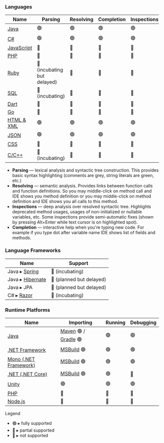 ### Languages
| Name | Parsing | Resolving | Completion | Inspections |
| ---- | ------- | --------- | ---------- | ----------- |
| [Java](https://github.com/consulo/consulo-java)             | 🟢 | 🟢 | 🟢 | 🟢
| [C#](https://github.com/consulo/consulo-csharp)             | 🟢 | 🟢 | 🟢 | 🟢
| [JavaScript](https://github.com/consulo/consulo-javascript) | 🔵 | 🔵 | 🔵 | 🔵
| [PHP](https://github.com/consulo/consulo-php)               | 🔵 | 🔵 | 🔵 | 🔴
| [Ruby](https://github.com/consulo/incubating-consulo-ruby)  | 🔵 (incubating but delayed) | 🔴 | 🔴 | 🔴
| [SQL](https://github.com/consulo/consulo-database)          | 🔵 (incubating) | 🔴 | 🔴 | 🔴
| [Dart](https://github.com/consulo/consulo-google-dart)      | 🔵 | 🔵 | 🔵 | 🔵
| [Go](https://github.com/consulo/consulo-google-go)          | 🔵 | 🔵 | 🔵 | 🔵
| [HTML & XML](https://github.com/consulo/consulo-xml)        | 🟢 | 🟢 | 🟢 | 🟢
| [JSON](https://github.com/consulo/consulo-javascript)       | 🟢 | 🟢 | 🟢 | 🟢
| [CSS](https://github.com/consulo/consulo-css)               | 🔵 | 🔵 | 🔵 | 🔵
| [C/C++](https://github.com/consulo/incubating-consulo-cpp)  | 🔵 (incubating) | 🔴 | 🔴 | 🔴

* __Parsing__ — lexical analysis and syntactic tree construction. This provides basic syntax highlighting (comments are grey, string literals are green, etc.)
* __Resolving__ — semantic analysis. Provides links between function calls and function definitions. So you may middle-click on method call and IDE shows you method definition or you may middle-click on method definition and IDE shows you all calls to this method.
* __Inspections__ — deep analysis over resolved syntactic tree. Highlights deprecated method usages, usages of non-initialized or nullable variables, etc. Some inspections provide semi-automatic fixes (shown by pressing Alt+Enter while text cursor is on highlighted spot).
* __Completion__ — interactive help when you're typing new code. For example if you type dot after variable name IDE shows list of fields and methods.

### Language Frameworks 
| Name | Support |
| ---- | ------- |
| Java ▸ [Spring](https://github.com/consulo/incubating-consulo-spring)       | 🔵 (incubating)
| Java ▸ [Hibernate](https://github.com/consulo/incubating-consulo-hibernate) | 🔴 (planned but delayed)
| Java ▸ JPA                                                                  | 🔴 (planned but delayed)
| C# ▸ [Razor](https://github.com/consulo/incubating-consulo-razor)           | 🔵 (incubating)

### Runtime Platforms
| Name | Importing | Running | Debugging |
| ---- | --------- | ------- | --------- |
| [Java](https://github.com/consulo/consulo-java) | [Maven](https://github.com/consulo/consulo-maven) 🟢 / [Gradle](https://github.com/consulo/consulo-gradle) 🟢 | 🟢 | 🟢
| [.NET Framework](https://github.com/consulo/consulo-dotnet-microsoft)   | [MSBuild](https://github.com/consulo/consulo-msbuild) 🟢 | 🟢 | 🟢
| [Mono (.NET Framework)](https://github.com/consulo/consulo-dotnet-mono) | [MSBuild](https://github.com/consulo/consulo-msbuild) 🟢 | 🟢 | 🟢
| [.NET (.NET Core)](https://github.com/consulo/consulo-dotnet-core)      | [MSBuild](https://github.com/consulo/consulo-msbuild) 🟢 | 🟢 | 🔴
| [Unity](https://github.com/consulo/consulo-unity3d)                     | 🟢 | 🟢 | 🟢
| [PHP](https://github.com/consulo/consulo-php)                           | 🔵 | 🔵 | 🔴
| [Node.js](https://github.com/consulo/consulo-nodejs)                    | 🔵 | 🔵 | 🔴

Legend 
  - 🟢 ▸ fully supported
  - 🔵 ▸ partial supported
  - 🔴 ▸ not supported

